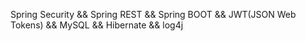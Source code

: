 Spring Security && Spring REST && Spring BOOT && JWT(JSON Web Tokens) && MySQL && Hibernate && log4j
